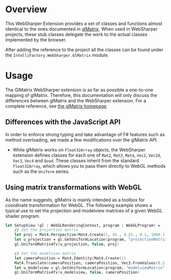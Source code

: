 ﻿# Overview

This WebSharper Extension provides a set of classes and functions almost
identical to the ones documented in [glMatrix](http://glmatrix.googlecode.com). When used
in WebSharper projects, these stub classes delegate the work to the
actual classes implemented by the browser.

After adding the reference to the project all the classes can be found
under the `IntelliFactory.WebSharper.GlMatrix` module.

# Usage

The GlMatrix WebSharper extension is as far as possible a one-to-one
mapping of glMatrix. Therefore, this documentation will only discuss
the differences between glMatrix and the WebSharper extension. For a
complete reference, see [the glMatrix homepage](http://glmatrix.googlecode.com).

## Differences with the JavaScript API

In order to enforce strong typing and take advantage of F# features such as
method overloading, we made a few modifications over the glMatrix API.

  * While glMatrix works on `Float32Array` objects, the WebSharper
  extension defines classes for each one of `Mat2`, `Mat3`, `Mat4`,
  `Vec2`, `Vec2d`, `Vec3`, `Vec4` and `Quad`. These classes inherit
  from the standard `Float32Array`, which allows you to pass them
  directly to WebGL methods such as the `Uniform` series.

## Using matrix transformations with WebGL

As the name suggests, glMatrix is mainly intended as a toolbox
for coordinate transformation for WebGL. The following example
shows a typical use to set the projection and modelview matrices
of a given WebGL shader program.

```fsharp
let SetupView (gl : WebGLRenderingContext, program : WebGLProgram) =
    // Set the projection matrix
    let proj = Mat4.Perspective(Mat4.Create(), 45., 4./3., 0.1, 1000.)
    let u_projection = gl.GetUniformLocation(program, "projectionMatrix")
    gl.UniformMatrix4fv(u_projection, false, proj)

    // Set the modelview matrix
    let cameraPosition = Mat4.Identity(Mat4.Create())
    Mat4.Translate(cameraPosition, cameraPosition, Vec3.FromValues(0.2, 2.3, -5.2)) |> ignore
    let u_modelview = gl.GetUniformLocation(program, "modelviewMatrix")
    gl.UniformMatrix4fv(u_modelview, false, cameraPosition)
```
